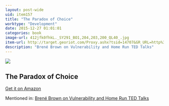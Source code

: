 ```yaml
---
layout: post-wide
uid: item157
title: "The Paradox of Choice"
worktype: "Development"
date: 2015-12-27 01:01:01
categories: book
image-url: 412jfk0fhkL._SY291_BO1,204,203,200_QL40_.jpg
item-url: http://target.georiot.com/Proxy.ashx?tsid=14707&GR_URL=http%3A%2F%2Fwww.amazon.com%2FParadox-Choice-Why-More-Less%2Fdp%2F0060005696%2F
description: "Brené Brown on Vulnerability and Home Run TED Talks"
---
```

<a href="http://target.georiot.com/Proxy.ashx?tsid=14707&GR_URL=http%3A%2F%2Fwww.amazon.com%2FParadox-Choice-Why-More-Less%2Fdp%2F0060005696%2F" target="blank"><img src="../../../../img/thumbs/412jfk0fhkL._SY291_BO1,204,203,200_QL40_.jpg" class="prod-img"></a>
<h2>The Paradox of Choice</h2>
<p><a href="http://target.georiot.com/Proxy.ashx?tsid=14707&GR_URL=http%3A%2F%2Fwww.amazon.com%2FParadox-Choice-Why-More-Less%2Fdp%2F0060005696%2F" target="blank">Get it on Amazon</a><p>
<p>Mentioned in: <a href="http://fourhourworkweek.com/2015/08/28/brene-brown-on-vulnerability-and-home-run-ted-talks/" target="blank">Brené Brown on Vulnerability and Home Run TED Talks</a></p>
